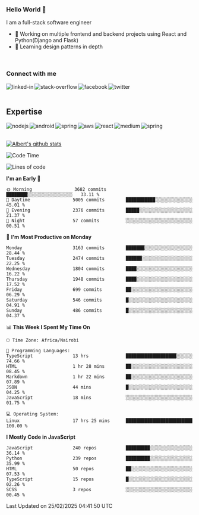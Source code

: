 

### Hello World 👋
I am a full-stack software engineer
- 🔭 Working on multiple frontend and backend projects using React and Python(Django and Flask)
- 🌱 Learning design patterns in depth

<br>

### Connect with me

[<img align="left" alt="linked-in" src="https://img.shields.io/badge/linkedin-%230077B5.svg?&style=for-the-badge&logo=linkedin&logoColor=white" />](https://www.linkedin.com/in/albert-byrone/)

<!-- [<img align="left" alt="medium" src="https://img.shields.io/badge/medium-%2312100E.svg?&style=for-the-badge&logo=medium&logoColor=white" />](https://56faisal.medium.com/) -->

[<img align="left" alt="stack-overflow" src="https://img.shields.io/badge/stack%20overflow-FE7A16?logo=stack-overflow&logoColor=white&style=for-the-badge" />](https://stackoverflow.com/users/11916317/albert-byrone)

[<img align="left" alt="facebook" src="https://img.shields.io/badge/facebook-%231877F2.svg?&style=for-the-badge&logo=facebook&logoColor=white" />](https://web.facebook.com/albert.byrone.1/)

[<img align="left" alt="twitter" src="https://img.shields.io/badge/twitter-%231DA1F2.svg?&style=for-the-badge&logo=twitter&logoColor=white" />](https://twitter.com/byrone_albert)

<br>

<br>

## Expertise
<img align="left" alt="nodejs" src="https://img.shields.io/badge/python%20-%2343853D.svg?&style=for-the-badge&logo=node.js&logoColor=white" />
<img align="left" alt="android" src="https://img.shields.io/badge/Flask-3DDC84?logo=android&logoColor=white&style=for-the-badge" />
<img align="left" alt="spring" src="https://img.shields.io/badge/drf%20-%236DB33F.svg?&style=for-the-badge&logo=spring&logoColor=white" />
<img align="left" alt="aws" src="https://img.shields.io/badge/django%20AWS-%23232F3E?logo=amazon-aws&logoColor=white&style=for-the-badge" />
<img align="left" alt="react" src="https://img.shields.io/badge/react%20-%2320232a.svg?&style=for-the-badge&logo=react&logoColor=%2361DAFB" />
<img align="left" alt="medium" src="https://img.shields.io/badge/Angular-%23316192.svg?&style=for-the-badge&logo=postgresql&logoColor=white" />
<img align="left" alt="spring" src="https://img.shields.io/badge/Javascript%20-%236DB33F.svg?&style=for-the-badge&logo=spring&logoColor=white" />
<br>
<br>


[![Albert's github stats](https://github-readme-stats.vercel.app/api?username=Albert-Byrone&count_private=true&show_icons=true&theme=radical&hide_rank=false)](https://github.com/anuraghazra/github-readme-stats)

<!-- [![Top Langs](https://github-readme-stats.vercel.app/api/top-langs/?username=Albert-Byrone&layout=compact)](https://github.com/anuraghazra/github-readme-stats) -->

<!--
**Albert-Byrone/Albert-Byrone** is a ✨ _special_ ✨ repository because its `README.md` (this file) appears on your GitHub profile.

Here are some ideas to get you started:

- 🔭 I’m currently working on ...
- 🌱 I’m currently learning ...
- 👯 I’m looking to collaborate on ...
- 🤔 I’m looking for help with ...
- 💬 Ask me about ...
- 📫 How to reach me: ...
- 😄 Pronouns: ...
- ⚡ Fun fact: ...
-->


<!--START_SECTION:waka-->
![Code Time](http://img.shields.io/badge/Code%20Time-1%2C532%20hrs%2036%20mins-blue)

![Lines of code](https://img.shields.io/badge/From%20Hello%20World%20I%27ve%20Written-79.5%20million%20lines%20of%20code-blue)

**I'm an Early 🐤** 

```text
🌞 Morning                3682 commits        ████████░░░░░░░░░░░░░░░░░   33.11 % 
🌆 Daytime                5005 commits        ███████████░░░░░░░░░░░░░░   45.01 % 
🌃 Evening                2376 commits        █████░░░░░░░░░░░░░░░░░░░░   21.37 % 
🌙 Night                  57 commits          ░░░░░░░░░░░░░░░░░░░░░░░░░   00.51 % 
```
📅 **I'm Most Productive on Monday** 

```text
Monday                   3163 commits        ███████░░░░░░░░░░░░░░░░░░   28.44 % 
Tuesday                  2474 commits        ██████░░░░░░░░░░░░░░░░░░░   22.25 % 
Wednesday                1804 commits        ████░░░░░░░░░░░░░░░░░░░░░   16.22 % 
Thursday                 1948 commits        ████░░░░░░░░░░░░░░░░░░░░░   17.52 % 
Friday                   699 commits         ██░░░░░░░░░░░░░░░░░░░░░░░   06.29 % 
Saturday                 546 commits         █░░░░░░░░░░░░░░░░░░░░░░░░   04.91 % 
Sunday                   486 commits         █░░░░░░░░░░░░░░░░░░░░░░░░   04.37 % 
```


📊 **This Week I Spent My Time On** 

```text
🕑︎ Time Zone: Africa/Nairobi

💬 Programming Languages: 
TypeScript               13 hrs              ███████████████████░░░░░░   74.66 % 
HTML                     1 hr 28 mins        ██░░░░░░░░░░░░░░░░░░░░░░░   08.45 % 
Markdown                 1 hr 22 mins        ██░░░░░░░░░░░░░░░░░░░░░░░   07.89 % 
JSON                     44 mins             █░░░░░░░░░░░░░░░░░░░░░░░░   04.25 % 
JavaScript               18 mins             ░░░░░░░░░░░░░░░░░░░░░░░░░   01.75 % 

💻 Operating System: 
Linux                    17 hrs 25 mins      █████████████████████████   100.00 % 
```

**I Mostly Code in JavaScript** 

```text
JavaScript               240 repos           █████████░░░░░░░░░░░░░░░░   36.14 % 
Python                   239 repos           █████████░░░░░░░░░░░░░░░░   35.99 % 
HTML                     50 repos            ██░░░░░░░░░░░░░░░░░░░░░░░   07.53 % 
TypeScript               15 repos            █░░░░░░░░░░░░░░░░░░░░░░░░   02.26 % 
SCSS                     3 repos             ░░░░░░░░░░░░░░░░░░░░░░░░░   00.45 % 
```




 Last Updated on 25/02/2025 04:41:50 UTC
<!--END_SECTION:waka-->
